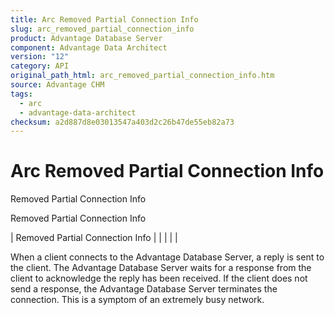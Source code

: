 ```yaml
---
title: Arc Removed Partial Connection Info
slug: arc_removed_partial_connection_info
product: Advantage Database Server
component: Advantage Data Architect
version: "12"
category: API
original_path_html: arc_removed_partial_connection_info.htm
source: Advantage CHM
tags:
  - arc
  - advantage-data-architect
checksum: a2d887d8e03013547a403d2c26b47de55eb82a73
---
```


# Arc Removed Partial Connection Info

Removed Partial Connection Info

Removed Partial Connection Info

| Removed Partial Connection Info |  |  |  |  |

When a client connects to the Advantage Database Server, a reply is sent to the client. The Advantage Database Server waits for a response from the client to acknowledge the reply has been received. If the client does not send a response, the Advantage Database Server terminates the connection. This is a symptom of an extremely busy network.
